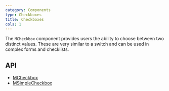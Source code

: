 ```yaml
---
category: Components
type: Checkboxes
title: Checkboxes
cols: 1
---
```


The `MCheckbox` component provides users the ability to choose between two distinct values. These are very similar to a switch and can be used in complex forms and checklists.

## API

- [MCheckbox](/en-US/docs/api/MCheckbox)
- [MSimpleCheckbox](/en-US/docs/api/MSimpleCheckbox)